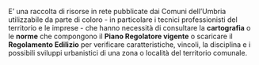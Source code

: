E’ una raccolta di risorse in rete pubblicate dai Comuni dell’Umbria utilizzabile da parte di coloro - in particolare i tecnici professionisti del territorio e le imprese - che hanno necessità di consultare la **cartografia** o le **norme** che compongono il **Piano Regolatore vigente** o scaricare il **Regolamento Edilizio** per verificare caratteristiche, vincoli, la disciplina e i possibili sviluppi urbanistici di una zona o località del territorio comunale.
